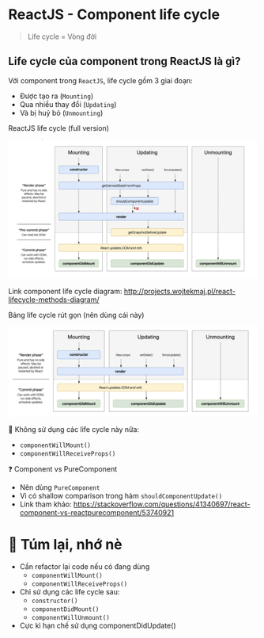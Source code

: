 # ReactJS - Component life cycle

> Life cycle = Vòng đời

## Life cycle của component trong ReactJS là gì?

Với component trong `ReactJS`, life cycle gồm 3 giai đoạn:

- Được tạo ra (`Mounting`)
- Qua nhiều thay đổi (`Updating`)
- Và bị huỷ bỏ (`Unmounting`)

ReactJS life cycle (full version)

![life-cycle-full-version](./Life-cycle-full.png)

Link component life cycle diagram: http://projects.wojtekmaj.pl/react-lifecycle-methods-diagram/

Bảng life cycle rút gọn (nên dùng cái này)

![life-cycle-summary-version](./Life-cycle-summary.png)

📝 Không sử dụng các life cycle này nữa:

- `componentWillMount()`
- `componentWillReceiveProps()`

❓ Component vs PureComponent

- Nên dùng `PureComponent`
- Vì có shallow comparison trong hàm `shouldComponentUpdate()`
- Link tham khảo: https://stackoverflow.com/questions/41340697/react-component-vs-reactpurecomponent/53740921

# 📝 Túm lại, nhớ nè

- Cần refactor lại code nếu có đang dùng
  - `componentWillMount()`
  - `componentWillReceiveProps()`
- Chỉ sử dụng các life cycle sau:
  - `constructor()`
  - `componentDidMount()`
  - `componentWillUnmount()`
- Cực kì hạn chế sử dụng componentDidUpdate()
